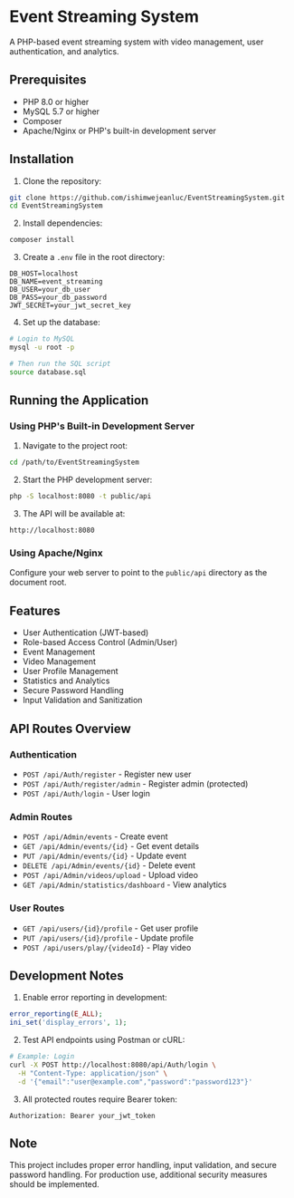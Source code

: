 
# Event Streaming System

A PHP-based event streaming system with video management, user authentication, and analytics.

## Prerequisites

- PHP 8.0 or higher
- MySQL 5.7 or higher
- Composer
- Apache/Nginx or PHP's built-in development server

## Installation

1. Clone the repository:
```bash
git clone https://github.com/ishimwejeanluc/EventStreamingSystem.git
cd EventStreamingSystem
```

2. Install dependencies:
```bash
composer install
```

3. Create a `.env` file in the root directory:
```env
DB_HOST=localhost
DB_NAME=event_streaming
DB_USER=your_db_user
DB_PASS=your_db_password
JWT_SECRET=your_jwt_secret_key
```

4. Set up the database:
```bash
# Login to MySQL
mysql -u root -p

# Then run the SQL script
source database.sql
```

## Running the Application

### Using PHP's Built-in Development Server

1. Navigate to the project root:
```bash
cd /path/to/EventStreamingSystem
```

2. Start the PHP development server:
```bash
php -S localhost:8080 -t public/api
```

3. The API will be available at:
```
http://localhost:8080
```

### Using Apache/Nginx

Configure your web server to point to the `public/api` directory as the document root.

## Features

- User Authentication (JWT-based)
- Role-based Access Control (Admin/User)
- Event Management
- Video Management
- User Profile Management
- Statistics and Analytics
- Secure Password Handling
- Input Validation and Sanitization

## API Routes Overview

### Authentication
- `POST /api/Auth/register` - Register new user
- `POST /api/Auth/register/admin` - Register admin (protected)
- `POST /api/Auth/login` - User login

### Admin Routes
- `POST /api/Admin/events` - Create event
- `GET /api/Admin/events/{id}` - Get event details
- `PUT /api/Admin/events/{id}` - Update event
- `DELETE /api/Admin/events/{id}` - Delete event
- `POST /api/Admin/videos/upload` - Upload video
- `GET /api/Admin/statistics/dashboard` - View analytics

### User Routes
- `GET /api/users/{id}/profile` - Get user profile
- `PUT /api/users/{id}/profile` - Update profile
- `POST /api/users/play/{videoId}` - Play video

## Development Notes

1. Enable error reporting in development:
```php
error_reporting(E_ALL);
ini_set('display_errors', 1);
```

2. Test API endpoints using Postman or cURL:
```bash
# Example: Login
curl -X POST http://localhost:8080/api/Auth/login \
  -H "Content-Type: application/json" \
  -d '{"email":"user@example.com","password":"password123"}'
```

3. All protected routes require Bearer token:
```http
Authorization: Bearer your_jwt_token
```

## Note
This project includes proper error handling, input validation, and secure password handling. For production use, additional security measures should be implemented.